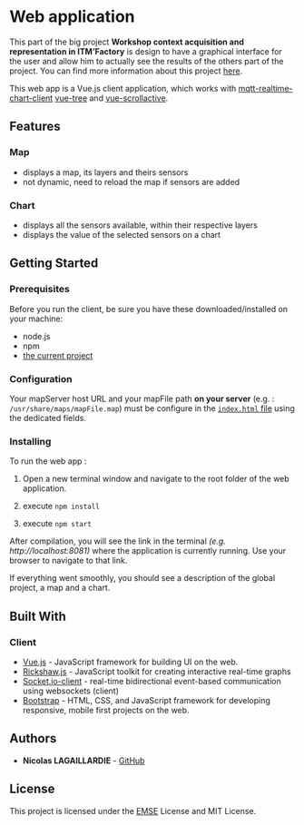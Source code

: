 # Web application

This part of the big project **Workshop context acquisition and representation in ITM’Factory** is design to have a graphical interface for the user and allow him to actually see the results of the others part of the project. You can find more information about this project [here](https://www.emse.fr/~picard/cours/cps2/cps2-projects.html#trues2-workshop-context-acquisition-and-representation-in-itm-factory).

This web app is a Vue.js client application, which works with [mqtt-realtime-chart-client](https://github.com/NickJokic/mqtt-realtime-chart-client) [vue-tree](https://github.com/halower/vue-tree) and [vue-scrollactive](https://github.com/eddiemf/vue-scrollactive).


## Features
### Map
+ displays a map, its layers and theirs sensors
+ not dynamic, need to reload the map if sensors are added

### Chart
+ displays all the sensors available, within their respective layers
+ displays the value of the selected sensors on a chart 

## Getting Started

### Prerequisites

Before you run the client, be sure you have these downloaded/installed on your machine:

+ node.js
+ npm
+ [the current project](https://github.com/PaulBreugnot/CPS_Project)

### Configuration

Your mapServer host URL and your mapFile path **on your server** (e.g. : `/usr/share/maps/mapFile.map`) must be configure in the [`index.html` file](https://github.com/PaulBreugnot/CPS2_Project/blob/master/webApp/index.html) using the dedicated fields.

### Installing

To run the web app :

1. Open a new terminal window and navigate to the root folder of the web application.

2. execute `npm install`

3. execute `npm start`

After compilation, you will see the link in the terminal *(e.g. http://localhost:8081)* where the application is currently running. Use your browser to navigate to that link. 

If everything went smoothly, you should see a description of the global project, a map and a chart.


## Built With

### Client
* [Vue.js](https://github.com/vuejs/vue) - JavaScript framework for building UI on the web.
* [Rickshaw.js](https://github.com/shutterstock/rickshaw) - JavaScript toolkit for creating interactive real-time graphs
* [Socket.io-client](https://github.com/socketio/socket.io) - real-time bidirectional event-based communication using websockets (client)
* [Bootstrap](https://github.com/twbs/bootstrap) - HTML, CSS, and JavaScript framework for developing responsive, mobile first projects on the web.


## Authors

* **Nicolas LAGAILLARDIE** - [GitHub](https://github.com/NicolasLagaillardie)


## License

This project is licensed under the [EMSE](https://www.mines-stetienne.fr/) License and MIT License.

